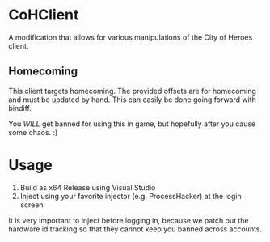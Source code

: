 # CoHClient
A modification that allows for various manipulations of the City of Heroes client.

## Homecoming
This client targets homecoming. The provided offsets are for homecoming and must be updated by hand. This can
easily be done going forward with bindiff.  
  
You _WILL_ get banned for using this in game, but hopefully after you cause some chaos. :)

# Usage
1. Build as x64 Release using Visual Studio
2. Inject using your favorite injector (e.g. ProcessHacker) at the login screen

It is very important to inject before logging in, because we patch out the hardware id tracking so that they
cannot keep you banned across accounts.
